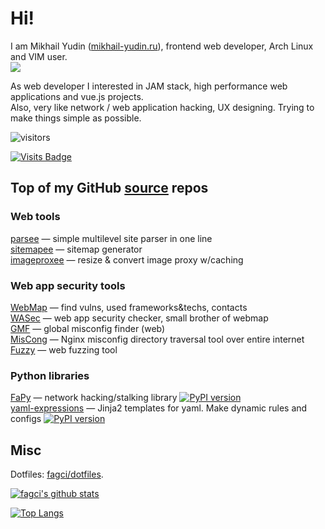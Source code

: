 # Hi!

I am Mikhail Yudin ([mikhail-yudin.ru](https://mikhail-yudin.ru)), frontend web developer, Arch Linux and VIM user.  
![](https://img.shields.io/date/1375315200?label=My%20web%20dev%20career%20starts)

As web developer I interested in JAM stack, high performance web applications and vue.js projects.  
Also, very like network / web application hacking, UX designing.
Trying to make things simple as possible.

![visitors](https://visitor-badge-reloaded.herokuapp.com/badge?page_id=fagci.fagci&cache=on)

[![Visits Badge](https://badges.pufler.dev/visits/fagci/fagci)](https://badges.pufler.dev)

## Top of my GitHub [source](https://github.com/fagci?tab=repositories&q=&type=source) repos

### Web tools

[parsee](https://github.com/fagci/parsee) — simple multilevel site parser in one line  
[sitemapee](https://github.com/fagci/sitemapee) — sitemap generator  
[imageproxee](https://github.com/fagci/imageproxee) — resize & convert image proxy w/caching  

### Web app security tools

[WebMap](https://github.com/fagci/webmap) — find vulns, used frameworks&techs, contacts  
[WASec](https://github.com/fagci/wasec) — web app security checker, small brother of webmap  
[GMF](https://github.com/fagci/gmf) — global misconfig finder (web)  
[MisCong](https://github.com/fagci/miscong) — Nginx misconfig directory traversal tool over entire internet  
[Fuzzy](https://github.com/fagci/fuzzy) — web fuzzing tool

### Python libraries

[FaPy](https://github.com/fagci/fapy) — network hacking/stalking library [![PyPI version](https://badge.fury.io/py/fapy.svg)](https://badge.fury.io/py/fapy)  
[yaml-expressions](https://github.com/fagci/yaml-expressions) — Jinja2 templates for yaml. Make dynamic rules and configs [![PyPI version](https://badge.fury.io/py/yaml-expressions.svg)](https://badge.fury.io/py/yaml-expressions)  

## Misc

Dotfiles: [fagci/dotfiles](https://github.com/fagci/dotfiles).

[![fagci's github stats](https://github-readme-stats.vercel.app/api?username=fagci&show_icons=true)](https://github.com/anuraghazra/github-readme-stats)

[![Top Langs](https://github-readme-stats.vercel.app/api/top-langs/?username=fagci&layout=compact)](https://github.com/anuraghazra/github-readme-stats)

